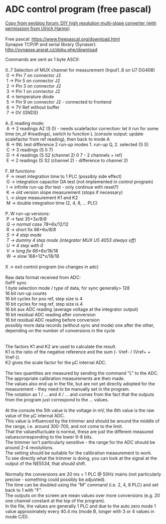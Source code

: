 # ADC control program (free pascal)<br>
[Copy from eevblog forum: DIY high resolution multi-slope converter (with permissiom from Ulrich Harms)](https://www.eevblog.com/forum/metrology/diy-high-resolution-multi-slope-converter/msg3616117/#msg3616117)<br>
<br>
Free pascal: https://www.freepascal.org/download.html<br>
Synapse TCP/IP and serial library (Synaser): http://synapse.ararat.cz/doku.php/download<br>

Commands are sent as 1 byte ASCII:<br>
<br>
0..7 Selection of MUX channel for measurement (Input1..8 on U7 DG408)<br>
&nbsp;0 -> Pin 7 on connector J2<br>
&nbsp;1 -> Pin 5 on connector J2<br>
&nbsp;2 -> Pin 3 on connector J2<br>
&nbsp;3 -> Pin 1 on connector J2<br>
&nbsp;4 -> temperature diode<br>
&nbsp;5 -> Pin 9 on connector J2 - connected to frontend<br>
&nbsp;6 -> 7V Ref without buffer<br>
&nbsp;7 -> 0V (GNDS)<br>
<br>
A..E reading mode:<br>
&nbsp;A -> 2 readings AZ (S 0) - needs scalefactor correction: let it run for some time (m_sf #readings), switch to function L (console output: update scalefactor from ref reading), then back to mode A<br>
&nbsp;B -> INL test difference 2 run-up modes 1. run-up Q, 2. selected (S S)<br>
&nbsp;C -> 3 readings (S 0 7)<br>
&nbsp;D -> 4 readings (S S2 (channel 2) 0 7 - 2 channels + ref)<br>
&nbsp;E -> 2 readings (S S2 (channel 2) - difference to channel 2)<br>
<br>
F..M functions:<br>
&nbsp;F -> reset integration time to 1 PLC (possibly side effect)<br>
&nbsp;G -> integration capacitor DA test (not implemented in control program)<br>
&nbsp;I -> infinite run-up (for test - only continue with reset?)<br>
&nbsp;K -> old version slope measurement (stops if necessary)<br>
&nbsp;L -> slope measurement K1 and K2<br>
&nbsp;M -> double integration time (2, 4, 8, ... PLC)<br>
<br>
P..W run-up versions:<br>
&nbsp;P -> fast 35+3*x/8/8<br>
&nbsp;Q -> normal case 78+6*x/12/12<br>
&nbsp;R -> short fix 86+6*x/8/8<br>
&nbsp;S -> 4 step mode<br>
&nbsp;T -> dummy 4 step mode (integrator MUX U5 4053 always off)<br>
&nbsp;U -> 4 step with 0<br>
&nbsp;V -> long fix 66+6*x/18/18<br>
&nbsp;W -> slow 168+12*x/18/18<br>
<br>
X -> exit control program (no changes in adc)<br>
<br>
Raw data format received from ADC:<br>
0xFF sync<br>
1 byte selection mode / type of data, for sync generally> 128<br>
16 bit run-up counts<br>
16 bit cycles for pos ref, step size is 4<br>
16 bit cycles for neg ref, step size is 4<br>
16 bit aux ADC reading (average voltage at the integrator output)<br>
16 bit residual ADC reading after conversion<br>
16 bit residual ADC reading before conversion<br>
possibly more data records (without sync and mode) one after the other, depending on the number of conversions in the cycle<br>
<br>
<br>
The factors K1 and K2 are used to calculate the result.<br>
K1 is the ratio of the negative reference and the sum (- Vref- / (Vref+ + Vref-)).<br>
K2 gives the scale factor for the µC internal ADC.<br>
<br>
The two quantities are measured by sending the command "L" to the ADC.<br>
The appropriate calibration measurements are then made.<br>
The values ​​also end up in the file, but are not yet directly adopted for the measurement - they need to be manually set in the program.<br>
The notation as 1 / ... and 4 / ... and comes from the fact that the outputs from the program just correspond to the ... values.<br>
<br>
At the console the 5th value is the voltage in mV, the 6th value is the raw value of the µC internal ADC.<br>
This value is influenced by the trimmer and should be around the middle of the range, i.e. around 300-700, and not come to the limit.<br>
That the values ​​fluctuate is normal, these are just the different measured values ​​corresponding to the lower 6-8 bits.<br>
The trimmer isn't particularly sensitive - the range for the ADC should be around 2-4 revolutions.<br>
The setting should be suitable for the calibration measurement to work.<br>
To see directly what the trimmer is doing, you can look at the signal at the output of the NE5534, that should shift.<br>
<br>
Normally the conversions are 20 ms = 1 PLC @ 50Hz mains (not particularly precise - something could possibly be adjusted).<br>
The time can be doubled using the "M" command (i.e. 2, 4, 8 PLC) and set back to 1 with "F".<br>
The outputs on the screen are mean values ​​over more conversions (e.g. 20 one channel constant at the top of the program).<br>
In the file, the values ​​are generally 1 PLC and due to the auto zero mode 1 value approximately every 40.4 ms (mode B, longer with 3 or 4 values in mode C/D).<br>
<br>
